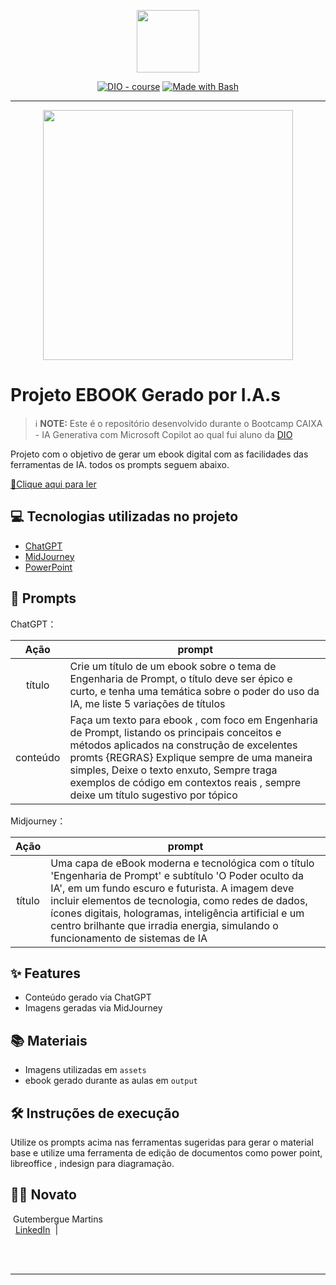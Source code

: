 <p align="center">
    <img width="100" src=".github/assets/banner.png">
</p>


<p align="center">
<a href="https://dio.me/"><img src="https://img.shields.io/badge/DIO-Course-28DA77?logo=youtube" alt="DIO - course"></a>
<a href="https://www.gnu.org/software/bash/" title="Go to Bash homepage"><img src="https://img.shields.io/badge/Prompt-Project-blue?logo=gnu-bash&amp;logoColor=white" alt="Made with Bash"></a></p>

-------


<p align="center">
<img 
    src="./assets/cover.png"
    width="400"  
/>
</p>

# Projeto EBOOK Gerado por I.A.s


 > ℹ️ **NOTE:** Este é o repositório desenvolvido durante o Bootcamp CAIXA - IA Generativa com Microsoft Copilot ao qual fui aluno da [DIO](https://dio.me)

Projeto com o objetivo de gerar um ebook digital com as facilidades das ferramentas de IA. todos os prompts
seguem abaixo.

<a href="https://github.com/gutembergue-martins/ebook-engenharia-de-prompt/blob/b71ce3b20d781cc58c94086819afb8777fbcd47d/output/Ebook%20-%20Engenharia%20de%20Prompt.pdf" title="View PDF now"> 📕Clique aqui para ler</a>

## 💻 Tecnologias utilizadas no projeto

- [ChatGPT](https://chat.openai.com/) 
- [MidJourney](https://www.midjourney.com/app/)
- [PowerPoint](https://www.microsoft.com/en/microsoft-365/powerpoint)

## 🧠 Prompts


ChatGPT：

|   Ação   | prompt                                                                                                                                                                                                                                                                         |
| :------: | ------------------------------------------------------------------------------------------------------------------------------------------------------------------------------------------------------------------------------------------------------------------------------ |
|  título  | Crie um título de um ebook sobre o tema de Engenharia de Prompt, o título deve ser épico e curto, e tenha uma temática sobre o poder do uso da IA, me liste 5 variações de títulos                                                        |
| conteúdo | Faça um texto para ebook , com foco em Engenharia de Prompt, listando os principais conceitos e métodos aplicados na construção de excelentes promts {REGRAS} Explique sempre de uma maneira simples, Deixe o texto enxuto, Sempre traga exemplos de código em contextos reais , sempre deixe um título sugestivo por tópico |


Midjourney：

|  Ação  | prompt                                                                                 |
| :----: | -------------------------------------------------------------------------------------- |
| título | Uma capa de eBook moderna e tecnológica com o título 'Engenharia de Prompt' e subtítulo 'O Poder oculto da IA', em um fundo escuro e futurista. A imagem deve incluir elementos de tecnologia, como redes de dados, ícones digitais, hologramas, inteligência artificial e um centro brilhante que irradia energia, simulando o funcionamento de sistemas de IA |

## ✨ Features

- Conteúdo gerado via ChatGPT
- Imagens geradas via MidJourney

## 📚 Materiais

- Imagens utilizadas em `assets`
- ebook gerado durante as aulas em `output`

## 🛠️ Instruções de execução

Utilize os prompts acima nas ferramentas sugeridas para gerar o material base e utilize uma ferramenta de edição de documentos como power point, libreoffice , indesign para diagramação.

## 👨‍💻 Novato

<p>
    <p>&nbspGutembergue Martins<br>
    &nbsp
    <a href="www.linkedin.com/in/gutembergue-martins-38336a59">LinkedIn</a>
&nbsp;|&nbsp;
   </p>
<br/><br/>


---
